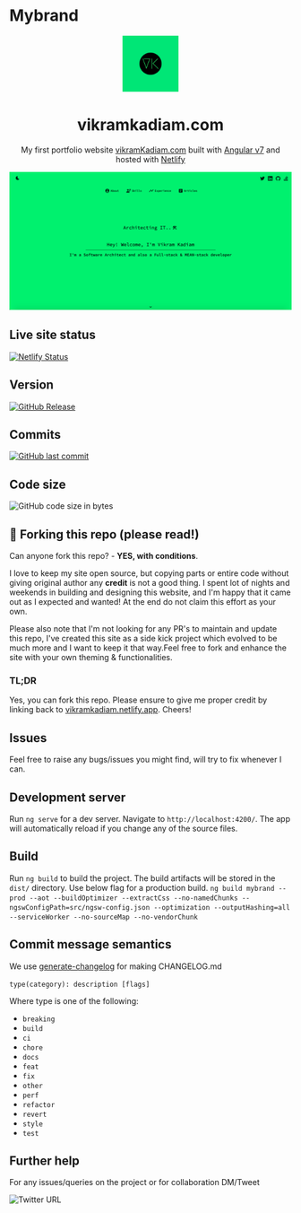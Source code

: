 # Mybrand

<div align="center">
  <img alt="Logo" src="https://raw.githubusercontent.com/KVikram/mybrand/master/src/assets/images/VK_logo.jpg" width="100" />
</div>
<h1 align="center">
  vikramkadiam.com
</h1>
<p align="center">
  My first portfolio website <a href="https://vikramkadiam.netlify.app" target="_blank">vikramKadiam.com</a> built with <a href="https://v7.angular.io/guide/quickstart" target="_blank">Angular v7</a> and hosted with <a href="https://www.netlify.com/" target="_blank">Netlify</a>
</p>

![demo](https://raw.githubusercontent.com/KVikram/mybrand/master/src/assets/images/VK_site_preview.png)

## Live site status

[![Netlify Status](https://api.netlify.com/api/v1/badges/87f74a74-d998-41dd-a261-83047fc8d700/deploy-status)](https://app.netlify.com/sites/vikramkadiam/deploys)

## Version

[![GitHub Release](https://img.shields.io/github/v/release/KVikram/mybrand?include_prereleases&style=for-the-badge)]()

## Commits
[![GitHub last commit](https://img.shields.io/github/last-commit/KVikram/mybrand?style=for-the-badge)]()

## Code size

![GitHub code size in bytes](https://img.shields.io/github/languages/code-size/KVikram/mybrand?style=for-the-badge)

## 🚨 Forking this repo (please read!)

Can anyone fork this repo? - **YES, with conditions**.

I love to keep my site open source, but copying parts or entire code without giving original author any **credit** is not a good thing. I spent lot of nights and weekends in building and designing this website, and I'm happy that it came out as I expected and wanted! At the end do not claim this effort as your own.

Please also note that I'm not looking for any PR's to maintain and update this repo, I've created this site as a side kick project which evolved to be much more and I want to keep it that way.Feel free to fork and enhance the site with your own theming & functionalities.

### TL;DR

Yes, you can fork this repo. Please ensure to give me proper credit by linking back to [vikramkadiam.netlify.app](https://vikramkadiam.netlify.app). Cheers!

## Issues

Feel free to raise any bugs/issues you might find, will try to fix whenever I can.

## Development server

Run `ng serve` for a dev server. Navigate to `http://localhost:4200/`. The app will automatically reload if you change any of the source files.

## Build

Run `ng build` to build the project. The build artifacts will be stored in the `dist/` directory. Use below flag for a production build.
`ng build mybrand --prod --aot --buildOptimizer --extractCss --no-namedChunks --ngswConfigPath=src/ngsw-config.json --optimization --outputHashing=all --serviceWorker --no-sourceMap --no-vendorChunk`

## Commit message semantics

We use [generate-changelog](https://github.com/lob/generate-changelog) for making CHANGELOG.md

`type(category): description [flags]`

Where type is one of the following:

  * `breaking`
  * `build`
  * `ci`
  * `chore`
  * `docs`
  * `feat`
  * `fix`
  * `other`
  * `perf`
  * `refactor`
  * `revert`
  * `style`
  * `test`

## Further help

For any issues/queries on the project or for collaboration DM/Tweet 

![Twitter URL](https://img.shields.io/twitter/url?color=blue&label=%40vikramKadiam&logo=twitter&style=social&url=https%3A%2F%2Ftwitter.com%2FvikramKadiam)
